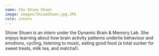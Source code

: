 ```yaml
---
name: Chu Shiow Shuen
image: images/ShiowShuen.jpg.JPG
role: intern
---
```

Shiow Shuen is an intern under the Dynamic Brain & Memory Lab. She enjoys learning about how brain activity patterns underlie behaviour and emotions, cycling, listening to music, eating good food (a total sucker for sweet treats, milk tea, and matcha!). 
